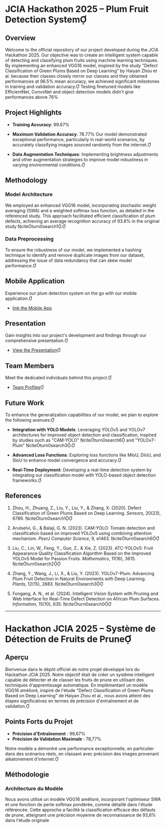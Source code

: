 # JCIA Hackathon 2025 – Plum Fruit Detection System

## Overview

Welcome to the official repository of our project developed during the JCIA Hackathon 2025. Our objective was to create an intelligent system capable of detecting and classifying plum fruits using machine learning techniques. By implementing an enhanced VGG16 model, inspired by the study "Defect Classification of Green Plums Based on Deep Learning" by Haiyan Zhou et al. because their classes closely mirror our classes and they obtained performances at 96.5% mean accuracy, we achieved significant milestones in training and validation accuracy. Testing finetuned models like EfficientNet, ConvxNet and object detection models didn't give performances above 76%

## Project Highlights

- **Training Accuracy**: 99.67%
- **Maximum Validation Accuracy**: 78.77%
Our model demonstrated exceptional performance, particularly in real-world scenarios, by accurately classifying images sourced randomly from the internet.

- **Data Augmentation Techniques**: Implementing brightness adjustments and other augmentation strategies to improve model robustness in varying environmental conditions.

## Methodology

### Model Architecture

We employed an enhanced VGG16 model, incorporating stochastic weight averaging (SWA) and a weighted softmax loss function, as detailed in the referenced study. This approach facilitated efficient classification of plum defects, achieving an average recognition accuracy of 93.8% in the original study citeturn0search1.

### Data Preprocessing

To ensure the robustness of our model, we implemented a hashing technique to identify and remove duplicate images from our dataset, addressing the issue of data redundancy that can skew model performance.

## Mobile Application

Experience our plum detection system on the go with our mobile application.

- [link the Mobile App](https://github.com/Messi002/Plum-AI-Classifier)

## Presentation

Gain insights into our project's development and findings through our comprehensive presentation.

- [View the Presentation](https://www.facebook.com/100086678510217/videos/1640789836797213/?app=fbl)

## Team Members

Meet the dedicated individuals behind this project.

- [Team Profiles](https://www.facebook.com/100086678510217/videos/2090168244827329/?app=fbl)

## Future Work

To enhance the generalization capabilities of our model, we plan to explore the following avenues:

- **Integration with YOLO Models**: Leveraging YOLOv5 and YOLOv7 architectures for improved object detection and classification, inspired by studies such as "CAM-YOLO" citeturn0search6 and "YOLOv7-Plum" citeturn0search3.


- **Advanced Loss Functions**: Exploring loss functions like MIoU, DIoU, and SIoU to enhance model convergence and accuracy.

- **Real-Time Deployment**: Developing a real-time detection system by integrating our classification model with YOLO-based object detection frameworks.

## References

1. Zhou, H., Zhuang, Z., Liu, Y., Liu, Y., & Zhang, X. (2020). Defect Classification of Green Plums Based on Deep Learning. *Sensors*, 20(23), 6789. citeturn0search1

2. Arulselvi, G., & Balaji, G. N. (2023). CAM-YOLO: Tomato detection and classification based on improved YOLOv5 using combining attention mechanism. *PeerJ Computer Science*, 9, e1463. citeturn0search6

3. Liu, C., Lin, W., Feng, Y., Guo, Z., & Xie, Z. (2023). ATC-YOLOv5: Fruit Appearance Quality Classification Algorithm Based on the Improved YOLOv5 Model for Passion Fruits. *Mathematics*, 11(16), 3615. citeturn0search2

4. Zhang, Y., Wang, J., Li, X., & Liu, Y. (2023). YOLOv7-Plum: Advancing Plum Fruit Detection in Natural Environments with Deep Learning. *Plants*, 12(15), 2883. citeturn0search3

5. Fongang, A. N., et al. (2024). Intelligent Vision System with Pruning and Web Interface for Real-Time Defect Detection on African Plum Surfaces. *Information*, 15(10), 635. citeturn0search0

---

# Hackathon JCIA 2025 – Système de Détection de Fruits de Prune

## Aperçu

Bienvenue dans le dépôt officiel de notre projet développé lors du Hackathon JCIA 2025. Notre objectif était de créer un système intelligent capable de détecter et de classer les fruits de prune en utilisant des techniques d'apprentissage automatique. En implémentant un modèle VGG16 amélioré, inspiré de l'étude "Defect Classification of Green Plums Based on Deep Learning" de Haiyan Zhou et al., nous avons atteint des étapes significatives en termes de précision d'entraînement et de validation.

## Points Forts du Projet

- **Précision d'Entraînement** : 99,67%
- **Précision de Validation Maximale** : 78,77%

Notre modèle a démontré une performance exceptionnelle, en particulier dans des scénarios réels, en classant avec précision des images provenant aléatoirement d'internet.

## Méthodologie

### Architecture du Modèle

Nous avons utilisé un modèle VGG16 amélioré, incorporant l'optimiseur SWA et une fonction de perte softmax pondérée, comme détaillé dans l'étude référencée. Cette approche a facilité la classification efficace des défauts de prune, atteignant une précision moyenne de reconnaissance de 93,8% dans l'étude originale  
